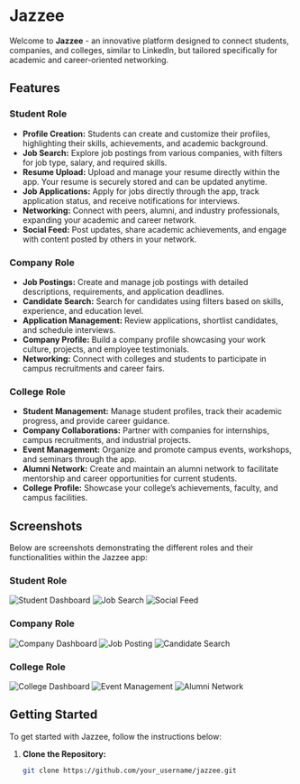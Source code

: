 # Jazzee

Welcome to **Jazzee** - an innovative platform designed to connect students, companies, and colleges, similar to LinkedIn, but tailored specifically for academic and career-oriented networking.

## Features

### Student Role
- **Profile Creation:** Students can create and customize their profiles, highlighting their skills, achievements, and academic background.
- **Job Search:** Explore job postings from various companies, with filters for job type, salary, and required skills.
- **Resume Upload:** Upload and manage your resume directly within the app. Your resume is securely stored and can be updated anytime.
- **Job Applications:** Apply for jobs directly through the app, track application status, and receive notifications for interviews.
- **Networking:** Connect with peers, alumni, and industry professionals, expanding your academic and career network.
- **Social Feed:** Post updates, share academic achievements, and engage with content posted by others in your network.

### Company Role
- **Job Postings:** Create and manage job postings with detailed descriptions, requirements, and application deadlines.
- **Candidate Search:** Search for candidates using filters based on skills, experience, and education level.
- **Application Management:** Review applications, shortlist candidates, and schedule interviews.
- **Company Profile:** Build a company profile showcasing your work culture, projects, and employee testimonials.
- **Networking:** Connect with colleges and students to participate in campus recruitments and career fairs.

### College Role
- **Student Management:** Manage student profiles, track their academic progress, and provide career guidance.
- **Company Collaborations:** Partner with companies for internships, campus recruitments, and industrial projects.
- **Event Management:** Organize and promote campus events, workshops, and seminars through the app.
- **Alumni Network:** Create and maintain an alumni network to facilitate mentorship and career opportunities for current students.
- **College Profile:** Showcase your college’s achievements, faculty, and campus facilities.

## Screenshots

Below are screenshots demonstrating the different roles and their functionalities within the Jazzee app:

### Student Role
![Student Dashboard](path_to_student_dashboard_image)
![Job Search](path_to_job_search_image)
![Social Feed](path_to_social_feed_image)

### Company Role
![Company Dashboard](path_to_company_dashboard_image)
![Job Posting](path_to_job_posting_image)
![Candidate Search](path_to_candidate_search_image)

### College Role
![College Dashboard](path_to_college_dashboard_image)
![Event Management](path_to_event_management_image)
![Alumni Network](path_to_alumni_network_image)

## Getting Started

To get started with Jazzee, follow the instructions below:

1. **Clone the Repository:**
   ```bash
   git clone https://github.com/your_username/jazzee.git
